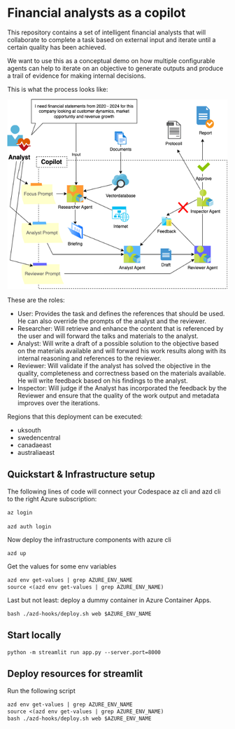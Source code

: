 # Financial analysts as a copilot
This repository contains a set of intelligent financial analysts that will collaborate to complete a task based on external input and iterate until a certain quality has been achieved.

We want to use this as a conceptual demo on how multiple configurable agents can help to iterate on an objective to generate outputs and produce a trail of evidence for making internal decisions.

This is what the process looks like:

![architecture](diagram.png)

These are the roles:
- User: Provides the task and defines the references that should be used. He can also override the prompts of the analyst and the reviewer.
- Researcher: Will retrieve and enhance the content that is referenced by the user and will forward the talks and materials to the analyst.
- Analyst: Will write a draft of a possible solution to the objective based on the materials available and will forward his work results along with its internal reasoning and references to the reviewer.
- Reviewer: Will validate if the analyst has solved the objective in the quality, completeness and correctness based on the materials available. He will write feedback based on his findings to the analyst.
- Inspector: Will judge if the Analyst has incorporated the feedback by the Reviewer and ensure that the quality of the work output and metadata improves over the iterations.

Regions that this deployment can be executed:
- uksouth
- swedencentral
- canadaeast
- australiaeast

## Quickstart & Infrastructure setup

The following lines of code will connect your Codespace az cli and azd cli to the right Azure subscription:

```
az login

azd auth login

```

Now deploy the infrastructure components with azure cli

```
azd up
```

Get the values for some env variables
```
azd env get-values | grep AZURE_ENV_NAME
source <(azd env get-values | grep AZURE_ENV_NAME)
```

Last but not least: deploy a dummy container in Azure Container Apps. 
```
bash ./azd-hooks/deploy.sh web $AZURE_ENV_NAME

```

## Start locally

```
python -m streamlit run app.py --server.port=8000
```

## Deploy resources for streamlit 

Run the following script

```
azd env get-values | grep AZURE_ENV_NAME
source <(azd env get-values | grep AZURE_ENV_NAME)
bash ./azd-hooks/deploy.sh web $AZURE_ENV_NAME
```
